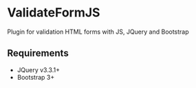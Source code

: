 # ValidateFormJS
Plugin for validation HTML forms with JS, JQuery and Bootstrap

## Requirements
* JQuery v3.3.1+
* Bootstrap 3+
